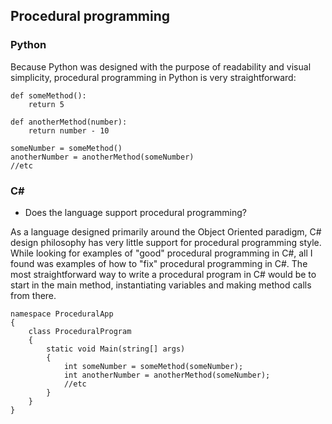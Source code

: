 ## Procedural programming
### Python

Because Python was designed with the purpose of readability and visual simplicity, procedural programming in Python is very straightforward:

```
def someMethod():
    return 5

def anotherMethod(number):
    return number - 10

someNumber = someMethod()
anotherNumber = anotherMethod(someNumber)
//etc
```
### C#
* Does the language support procedural programming?

As a language designed primarily around the Object Oriented paradigm, C# design philosophy has very little support for procedural programming style. While looking for examples of "good" procedural programming in C#, all I found was examples of how to "fix" procedural programming in C#. The most straightforward way to write a procedural program in C# would be to start in the main method, instantiating variables and making method calls from there.

```
namespace ProceduralApp
{
    class ProceduralProgram
    {
        static void Main(string[] args)
        {
            int someNumber = someMethod(someNumber);
            int anotherNumber = anotherMethod(someNumber);
            //etc
        }
    }
}
```